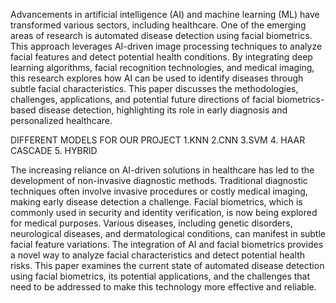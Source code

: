 Advancements in artificial intelligence (AI) and machine learning (ML) have transformed various sectors, including healthcare. One of the emerging areas of research is automated disease detection using facial biometrics. This approach leverages AI-driven image processing techniques to analyze facial features and detect potential health conditions. By integrating deep learning algorithms, facial recognition technologies, and medical imaging, this research explores how AI can be used to identify diseases through subtle facial characteristics. This paper discusses the methodologies, challenges, applications, and potential future directions of facial biometrics-based disease detection, highlighting its role in early diagnosis and personalized healthcare.

DIFFERENT MODELS FOR OUR PROJECT 
1.KNN
2.CNN
3.SVM 
4. HAAR CASCADE 
5. HYBRID 

The increasing reliance on AI-driven solutions in healthcare has led to the development of non-invasive diagnostic methods. Traditional diagnostic techniques often involve invasive procedures or costly medical imaging, making early disease detection a challenge. Facial biometrics, which is commonly used in security and identity verification, is now being explored for medical purposes. Various diseases, including genetic disorders, neurological diseases, and dermatological conditions, can manifest in subtle facial feature variations. 
The integration of AI and facial biometrics provides a novel way to analyze facial characteristics and detect potential health risks. This paper examines the current state of automated disease detection using facial biometrics, its potential applications, and the challenges that need to be addressed to make this technology more effective and reliable.

